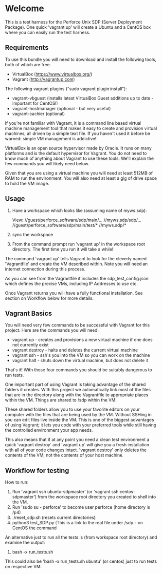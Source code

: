 Welcome
=======
This is a test harness for the Perforce Unix SDP (Server Deployment Package). 
One quick 'vagrant up' will create a Ubuntu and a CentOS box where you can easily run the test harness.

Requirements
------------
To use this bundle you will need to download and install the following tools, both of which are free.

* VirtualBox (https://www.virtualbox.org/) 
* Vagrant (http://vagrantup.com)

The following vagrant plugins ("sudo vagrant plugin install<plugin name>"):

* vagrant-vbguest (installs latest VirtualBox Guest additions up to date - important for CentOS!)
* vagrant-hostmanager (optional - but very useful)
* vagrant-cachier (optional)

If you're not familiar with Vagrant, it is a command line based virtual machine management tool that makes it easy to create and provision virtual machines, all driven by a simple text file. If you haven't used it before be warned: simple VM management is addictive!

VirtualBox is an open source hypervisor made by Oracle. It runs on many platforms and is the default hypervisor for Vagrant. You do not need to know much of anything about Vagrant to use these tools. We'll explain the few commands you will likely need below.

Given that you are using a virtual machine you will need at least 512MB of RAM to run the environment. You will also need at least a gig of drive space to hold the VM image.

Usage
-----
1) Have a workspace which looks like (assuming name of myws.sdp):   

    View:
        //guest/perforce_software/sdp/main/... //myws.sdp/sdp/...
        //guest/perforce_software/sdp/main/test/* //myws.sdp/*

2) sync the workspace

3) From the command prompt run 'vagrant up' in the workspace root directory. The first time you run it will take a while!

The command 'vagrant up' tells Vagrant to look for the cleverly named 'Vagrantfile' and create the VM described within. Note you will need an internet connection during this process.

As you can see from the Vagrantfile it includes the sdp_test_config.json which defines the precise VMs, including IP Addresses to use etc.

Once Vagrant returns you will have a fully functional installation. See section on Workflow below for more details.

Vagrant Basics
--------------
You will need very few commands to be successful with Vagrant for this project. Here are the commands you will need.

* vagrant up - creates and provisions a new virtual machine if one does not currently exist
* vagrant destroy - halts and deletes the current virtual machine
* vagrant ssh - ssh's you into the VM so you can work on the machine
* vagrant halt - shuts down the virtual machine, but does not delete it

That's it! With those four commands you should be suitably dangerous to run tests.

One important part of using Vagrant is taking advantage of the shared folders it creates. With this project we automatically link most of the files that are in the directory along with the Vagrantfile to appropriate places within the VM. Things are shared to /sdp within the VM.

These shared folders allow you to use your favorite editors on your computer with the files that are being used by the VM. Without SSHing in you can edit files live inside the VM. This is one of the biggest advantages of using Vagrant; it lets you code with your preferred tools while still having the controlled environment your app needs.

This also means that if at any point you need a clean test environment a quick 'vagrant destroy' and 'vagrant up' will give you a fresh installation with all of your code changes intact. 'vagrant destroy' only deletes the contents of the VM, not the contents of your host machine.

Workflow for testing
--------------------

How to run:

1) Run 'vagrant ssh ubuntu-sdpmaster'  (or 'vagrant ssh centos-sdpmaster') from the workspace root directory you created to shell into the VM.
2) Run 'sudo su - perforce' to become user perforce (home directory is /p4)
3) ./reset_sdp.sh  (resets current directories)
4) python3 test_SDP.py  (This is a link to the real file under /sdp - on CentOS the command 

An alternative just to run all the tests is (from workspace root directory) and examine the output:

1) bash -x run_tests.sh

This could also be 'bash -x run_tests.sh ubuntu' (or centos) just to run tests on respective VM.
